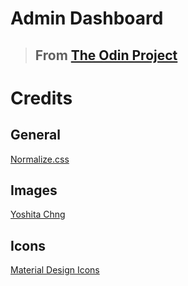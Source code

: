 # Admin Dashboard

> ## From [The Odin Project](https://www.theodinproject.com/paths/full-stack-javascript/courses/intermediate-html-and-css/lessons/admin-dashboard)

# Credits

## General

[Normalize.css](https://necolas.github.io/normalize.css/)

## Images

[Yoshita Chng](https://www.behance.net/yoshitachng)

## Icons

[Material Design Icons](https://materialdesignicons.com/)